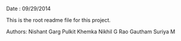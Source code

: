 Date : 09/29/2014

This is the root readme file for this project. 

Authors:
		Nishant Garg
		Pulkit Khemka
		Nikhil G Rao
		Gautham Suriya M
